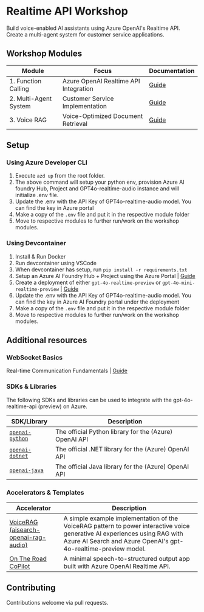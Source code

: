 # Realtime API Workshop

Build voice-enabled AI assistants using Azure OpenAI's Realtime API. Create a multi-agent system for customer service applications.

## Workshop Modules

| Module                | Focus                                 | Documentation                                            |
| --------------------- | ------------------------------------- | -------------------------------------------------------- |
| 1. Function Calling   | Azure OpenAI Realtime API Integration | [Guide](./01-getting-started-function-calling/README.md) |
| 2. Multi-Agent System | Customer Service Implementation       | [Guide](./02-building-multi-agent-system/README.md)      |
| 3. Voice RAG          | Voice-Optimized Document Retrieval    | [Guide](./03-voice-rag/README.md)                        |


## Setup
### Using Azure Developer CLI
1. Execute ``azd up`` from the root folder.
2. The above command will setup your python env, provision Azure AI foundry Hub, Project and GPT4o-realtime-audio instance and will initialize .env file.
3. Update the .env with the API Key of GPT4o-realtime-audio model. You can find the key in Azure portal
4. Make a copy of the `.env` file and put it in the respective module folder
5. Move to respective modules to further run/work on the workshop modules.

### Using Devcontainer
1. Install & Run Docker
2. Run devcontainer using VSCode
3. When devcontainer has setup, run `pip install -r requirements.txt`
4. Setup an Azure AI Foundry Hub + Project using the Azure Portal | [Guide](https://learn.microsoft.com/en-us/azure/ai-foundry/how-to/create-projects?tabs=ai-studio)
5. Create a deployment of either `gpt-4o-realtime-preview` or `gpt-4o-mini-realtime-preview` | [Guide](https://learn.microsoft.com/en-us/azure/ai-services/openai/realtime-audio-quickstart)
6. Update the .env with the API Key of GPT4o-realtime-audio model. You can find the key in Azure AI Foundry portal under the deployment
7. Make a copy of the `.env` file and put it in the respective module folder 
8. Move to respective modules to further run/work on the workshop modules.

## Additional resources

### WebSocket Basics
Real-time Communication Fundamentals  | [Guide](./presentation-material/00-websocket-basics/README.md)  

### SDKs & Libraries

The following SDKs and libraries can be used to integrate with the gpt-4o-realtime-api (preview) on Azure.

| SDK/Library                                                | Description                                            |
| ---------------------------------------------------------- | ------------------------------------------------------ |
| [`openai-python`](https://github.com/openai/openai-python) | The official Python library for the (Azure) OpenAI API |
| [`openai-dotnet`](https://github.com/openai/openai-dotnet) | The official .NET library for the (Azure) OpenAI API   |
| [`openai-java`](https://github.com/openai/openai-java) | The official Java library for the (Azure) OpenAI API   |


### Accelerators & Templates

| Accelerator                                                                                        | Description                                                                                                                                                                                   |
| -------------------------------------------------------------------------------------------------- | --------------------------------------------------------------------------------------------------------------------------------------------------------------------------------------------- |
| [VoiceRAG (aisearch-openai-rag-audio)](https://github.com/Azure-Samples/aisearch-openai-rag-audio) | A simple example implementation of the VoiceRAG pattern to power interactive voice generative AI experiences using RAG with Azure AI Search and Azure OpenAI's gpt-4o-realtime-preview model. |
| [On The Road CoPilot](https://github.com/Azure-Samples/on-the-road-copilot)                        | A minimal speech-to-structured output app built with Azure OpenAI Realtime API.                                                                                                               |


## Contributing

Contributions welcome via pull requests.